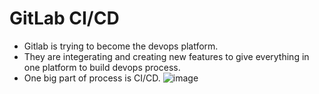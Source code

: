# GitLab CI/CD
* Gitlab is trying to become the devops platform. 
* They are integerating and creating new features to give everything in one platform to build devops process.
* One big part of process is CI/CD.
![image](https://github.com/user-attachments/assets/d4e46187-fdd6-486f-babd-6c1974580027)
